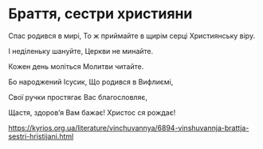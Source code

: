 Браття, сестри християни
================================================================

Спас родився в мирі,
То ж приймайте в щирім серці
Християнську віру.

І неділеньку шануйте,
Церкви не минайте.

Кожен день моліться
Молитви читайте.

Бо народжений Ісусик,
Що родився в Вифлиємі,

Свої ручки простягає
Вас благословляє,

Щастя, здоров’я Вам бажає!
Христос ся рождає!  


https://kyrios.org.ua/literature/vinchuvannya/6894-vinshuvannja-brattja-sestri-hristijani.html
